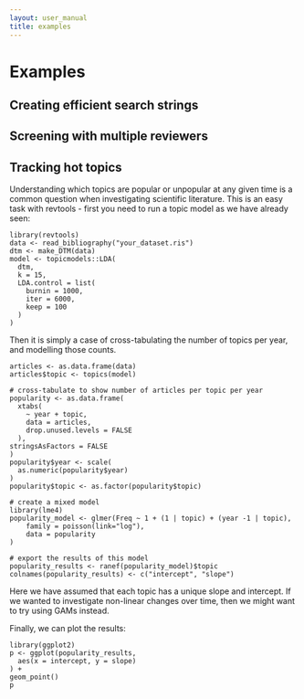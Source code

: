 ```yaml
---
layout: user_manual
title: examples
---
```

<head>
  <!-- Global site tag (gtag.js) - Google Analytics -->
  <script async src="https://www.googletagmanager.com/gtag/js?id=UA-121833450-2"></script>
  <script>
    window.dataLayer = window.dataLayer || [];
    function gtag(){dataLayer.push(arguments);}
    gtag('js', new Date());

    gtag('config', 'UA-121833450-2');
  </script>
</head>

# Examples

## Creating efficient search strings

## Screening with multiple reviewers

## Tracking hot topics
Understanding which topics are popular or unpopular at any given time is a common question when investigating scientific literature. This is an easy task with revtools - first you need to run a topic model as we have already seen:

```
library(revtools)
data <- read_bibliography("your_dataset.ris")
dtm <- make_DTM(data)
model <- topicmodels::LDA(
  dtm,
  k = 15,
  LDA.control = list(
    burnin = 1000,
    iter = 6000,
    keep = 100
  )
)
```
Then it is simply a case of cross-tabulating the number of topics per year, and modelling those counts.
```
articles <- as.data.frame(data)
articles$topic <- topics(model)

# cross-tabulate to show number of articles per topic per year
popularity <- as.data.frame(
  xtabs(
    ~ year + topic,
    data = articles,
    drop.unused.levels = FALSE
  ),
stringsAsFactors = FALSE
)
popularity$year <- scale(
  as.numeric(popularity$year)
)
popularity$topic <- as.factor(popularity$topic)

# create a mixed model
library(lme4)
popularity_model <- glmer(Freq ~ 1 + (1 | topic) + (year -1 | topic),
	family = poisson(link="log"),
	data = popularity
)

# export the results of this model
popularity_results <- ranef(popularity_model)$topic
colnames(popularity_results) <- c("intercept", "slope")
```

Here we have assumed that each topic has a unique slope and intercept. If we wanted to investigate non-linear changes over time, then we might want to try using GAMs instead.

Finally, we can plot the results:

```
library(ggplot2)
p <- ggplot(popularity_results,
  aes(x = intercept, y = slope)
) +
geom_point()
p
```
